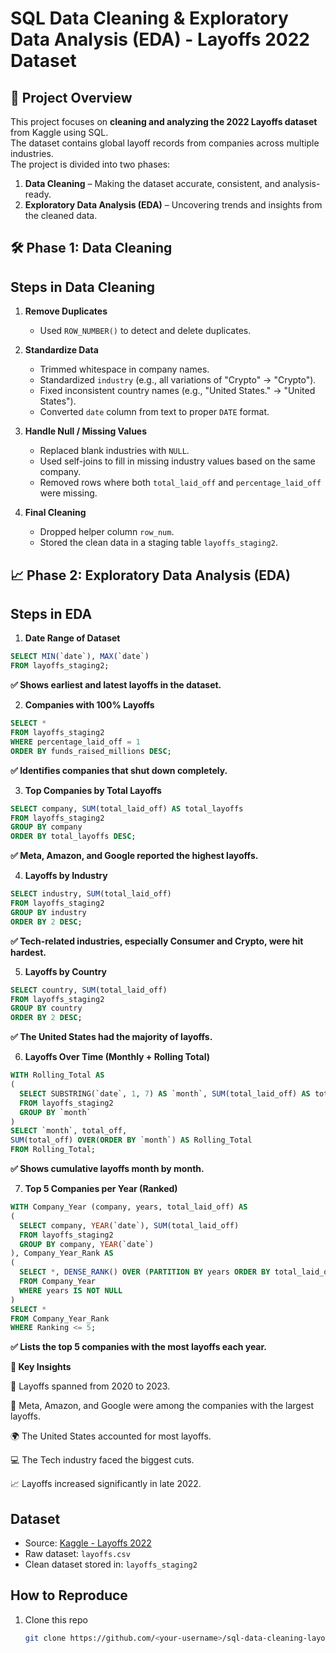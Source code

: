 # SQL Data Cleaning & Exploratory Data Analysis (EDA) - Layoffs 2022 Dataset

## 📌 Project Overview
This project focuses on **cleaning and analyzing the 2022 Layoffs dataset** from Kaggle using SQL.  
The dataset contains global layoff records from companies across multiple industries.  
The project is divided into two phases:
1. **Data Cleaning** – Making the dataset accurate, consistent, and analysis-ready.  
2. **Exploratory Data Analysis (EDA)** – Uncovering trends and insights from the cleaned data.

## 🛠️ Phase 1: Data Cleaning
##  Steps in Data Cleaning
1. **Remove Duplicates**  
   - Used `ROW_NUMBER()` to detect and delete duplicates.  

2. **Standardize Data**  
   - Trimmed whitespace in company names.  
   - Standardized `industry` (e.g., all variations of "Crypto" → "Crypto").  
   - Fixed inconsistent country names (e.g., "United States." → "United States").  
   - Converted `date` column from text to proper `DATE` format.  

3. **Handle Null / Missing Values**  
   - Replaced blank industries with `NULL`.  
   - Used self-joins to fill in missing industry values based on the same company.  
   - Removed rows where both `total_laid_off` and `percentage_laid_off` were missing.  

4. **Final Cleaning**  
   - Dropped helper column `row_num`.  
   - Stored the clean data in a staging table `layoffs_staging2`.

## 📈 Phase 2: Exploratory Data Analysis (EDA)
##  Steps in EDA
1. **Date Range of Dataset**
```sql
SELECT MIN(`date`), MAX(`date`)
FROM layoffs_staging2;
```
**✅ Shows earliest and latest layoffs in the dataset.**

2. **Companies with 100% Layoffs**
```sql
SELECT *
FROM layoffs_staging2
WHERE percentage_laid_off = 1
ORDER BY funds_raised_millions DESC;
```
**✅ Identifies companies that shut down completely.**

3. **Top Companies by Total Layoffs**
```sql
SELECT company, SUM(total_laid_off) AS total_layoffs
FROM layoffs_staging2
GROUP BY company
ORDER BY total_layoffs DESC;
```
**✅ Meta, Amazon, and Google reported the highest layoffs.**

4. **Layoffs by Industry**

```sql
SELECT industry, SUM(total_laid_off)
FROM layoffs_staging2
GROUP BY industry
ORDER BY 2 DESC;
```
**✅ Tech-related industries, especially Consumer and Crypto, were hit hardest.**

5. **Layoffs by Country**
```sql
SELECT country, SUM(total_laid_off)
FROM layoffs_staging2
GROUP BY country
ORDER BY 2 DESC;
```
**✅ The United States had the majority of layoffs.**

6. **Layoffs Over Time (Monthly + Rolling Total)**
```sql
WITH Rolling_Total AS 
(
  SELECT SUBSTRING(`date`, 1, 7) AS `month`, SUM(total_laid_off) AS total_off 
  FROM layoffs_staging2
  GROUP BY `month` 
)
SELECT `month`, total_off,
SUM(total_off) OVER(ORDER BY `month`) AS Rolling_Total     
FROM Rolling_Total;
```
**✅ Shows cumulative layoffs month by month.**

7. **Top 5 Companies per Year (Ranked)**
```sql
WITH Company_Year (company, years, total_laid_off) AS
(
  SELECT company, YEAR(`date`), SUM(total_laid_off)
  FROM layoffs_staging2
  GROUP BY company, YEAR(`date`)
), Company_Year_Rank AS
(
  SELECT *, DENSE_RANK() OVER (PARTITION BY years ORDER BY total_laid_off DESC) AS Ranking
  FROM Company_Year
  WHERE years IS NOT NULL
)
SELECT *
FROM Company_Year_Rank
WHERE Ranking <= 5;
```
**✅ Lists the top 5 companies with the most layoffs each year.**

**🔑 Key Insights**

📅 Layoffs spanned from 2020 to 2023.

🏢 Meta, Amazon, and Google were among the companies with the largest layoffs.

🌍 The United States accounted for most layoffs.

💻 The Tech industry faced the biggest cuts.

📈 Layoffs increased significantly in late 2022.

## Dataset
- Source: [Kaggle - Layoffs 2022](https://www.kaggle.com/datasets/swaptr/layoffs-2022)  
- Raw dataset: `layoffs.csv`  
- Clean dataset stored in: `layoffs_staging2`  

## How to Reproduce
1. Clone this repo  
   ```bash
   git clone https://github.com/<your-username>/sql-data-cleaning-layoffs-2022.git




